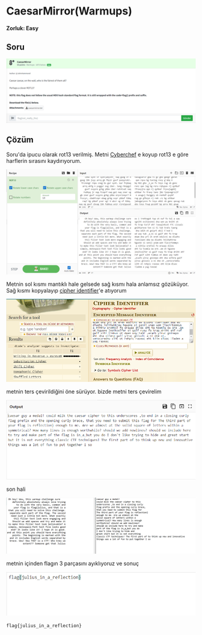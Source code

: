 # CaesarMirror(Warmups)
#### Zorluk: Easy

## Soru 
![Soru](https://github.com/K4lender/HuntressCTF23_WriteUps/blob/main/Warmups/CeaserMirror/CeaserMirror.png)

## Çözüm

Soru'da ipucu olarak rot13 verilmiş. Metni [Cyberchef](https://gchq.github.io/CyberChef/) e koyup rot13 e göre harflerin sırasını kaydırıyorum.

![](https://github.com/K4lender/HuntressCTF23_WriteUps/blob/main/Warmups/CeaserMirror/Screenshot_5.png)

Metnin sol kısmı mantıklı hale gelsede sağ kısmı hala anlamsız gözüküyor. Sağ kısmı kopyalayıp [cipher identifier](https://www.dcode.fr/cipher-identifier)'e atıyorum

![](https://github.com/K4lender/HuntressCTF23_WriteUps/blob/main/Warmups/CeaserMirror/Screenshot_7.png)

metnin ters çevirildiğini öne sürüyor. bizde metni ters çevirelim

![](https://github.com/K4lender/HuntressCTF23_WriteUps/blob/main/Warmups/CeaserMirror/Screenshot_8.png)

son hali

![](https://github.com/K4lender/HuntressCTF23_WriteUps/blob/main/Warmups/CeaserMirror/Screenshot_12.png)

metnin içinden flagın 3 parçasını ayıklıyoruz ve sonuç

![](https://github.com/K4lender/HuntressCTF23_WriteUps/blob/main/Warmups/CeaserMirror/Screenshot_13.png)

```flag{julius_in_a_reflection}```